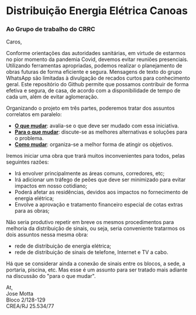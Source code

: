 # Distribuição Energia Elétrica Canoas
  
### Ao Grupo de trabalho do CRRC

Caros,

Conforme orientações das autoridades sanitárias, em virtude de estarmos no pior momento da pandemia Covid, devemos evitar reuniões presenciais. Utilizando ferramentas apropriadas, podemos realizar o planejamento de obras futuras de forma eficiente e segura. Mensagens de texto do grupo WhatsApp são limitadas à divulgação de recados curtos para conhecimento geral. Este repositório do Github permite que possamos contribuir de forma efetiva e segura, de casa, de acordo com a disponibilidade de tempo de cada um, além de evitar aglomeração.

Organizando o projeto em três partes, poderemos tratar dos assuntos correlatos em paralelo:

- **[O que mudar](1-o-que-mudar.md)**: avalia-se o que deve ser mudado com essa iniciativa.
- **[Para o que mudar](2-para-o-que-mudar.md)**: discute-se as melhores alternativas e soluções para o problema.
- **[Como mudar](3-como-mudar.md)**: organiza-se a melhor forma de atingir os objetivos.

Iremos iniciar uma obra que trará muitos inconvenientes para todos, pelas seguintes razões:

- Irá envolver principalmente as áreas comuns, corredores, etc;
- Irá adicionar um tráfego de peões que deve ser minimizado para evitar impactos em nosso cotidiano;
- Poderá afetar as residências, devidos aos impactos no fornecimento de energia elétrica;
- Envolve a aprovação e tratamento financeiro especial de cotas extras para as obras;

Não seria produtivo repetir em breve os mesmos procedimentos para melhoria da distribuição de sinais, ou seja, seria conveniente tratarmos os dois assuntos nessa mesma obra:

- rede de distribuição de energia elétrica;
- rede de distribuição de sinais de telefone, Internet e TV a cabo.

Há que se considerar ainda a conexão de sinais entre os blocos, a sede, a portaria, piscina, etc. Mas esse é um assunto para ser tratado mais adiante na discussão do "para o que mudar".

At,  
Jose Motta  
Bloco 2/128-129  
CREA/RJ 25.534/77